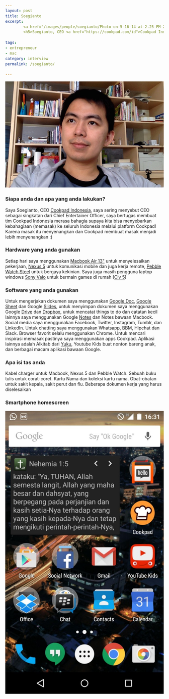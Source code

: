 ```yaml
---
layout: post
title: Soegianto
excerpt:
        <a href="/images/people/soegianto/Photo-on-5-16-14-at-2.25-PM-2.jpg"><img src="/images/people/soegianto/Photo-on-5-16-14-at-2.25-PM-2.jpg" alt="Soegianto Cookpad Indonesia"  /></a>
        <h5>Soegianto, CEO <a href="https://cookpad.com/id">Cookpad Indonesia</a></h5>

tags:
- entrepreneur
- mac
category: interview
permalink: /soegianto/

---
```


![Soegianto Cookpad Indonesia](/images/people/soegianto/Photo-on-5-16-14-at-2.25-PM-2.jpg)


### Siapa anda dan apa yang anda lakukan?
Saya Soegianto, CEO [Cookpad Indonesia](https://cookpad.com/id), saya sering menyebut CEO sebagai singkatan dari Chief Entertainer Officer, saya bertugas membuat tim Cookpad Indonesia merasa bahagia supaya kita bisa menyebarkan kebahagiaan (memasak) ke seluruh Indonesia melalui platform Cookpad! Karena masak itu menyenangkan dan Cookpad membuat masak menjadi lebih menyenangkan :)

### Hardware yang anda gunakan
Setiap hari saya menggunakan [Macbook Air 13"](http://www.apple.com/macbook-air/) untuk menyelesaikan pekerjaan, [Nexus 5](https://www.google.co.id/nexus/5/) untuk komunikasi mobile dan juga kerja remote, [Pebble Watch Steel](https://getpebble.com/pebble_steel) untuk bergaya kekinian. Saya juga masih pengguna laptop windows [Sony Vaio](https://en.wikipedia.org/wiki/Vaio) untuk bermain games di rumah ([Civ 5](http://www.civilization5.com/))

### Software yang anda gunakan

Untuk mengerjakan dokumen saya menggunakan [Google Doc](https://www.google.com/docs/about/), [Google Sheet](https://www.google.com/sheets/about/) dan Google [Slides](https://www.google.com/slides/about/), untuk menyimpan dokumen saya menggunakan Google [Drive](https://www.google.com/drive/) dan [Dropbox](https://dropbox.com/), untuk mencatat things to do dan catatan kecil lainnya saya menggunakan Google [Notes](http://www.google.com/keep/) dan Notes bawaan Macbook. Social media saya menggunakan Facebook, Twitter, Instagram, Tumblr, dan LinkedIn. Untuk chatting saya menggunakan Whatsapp, BBM, Hipchat dan Slack. Browser favorit selalu menggunakan Chrome. Untuk mencari inspirasi memasak pastinya saya menggunakan apps Cookpad. Aplikasi lainnya adalah Alkitab dari [Yuku](https://play.google.com/store/apps/details?id=yuku.alkitab&hl=en), Youtube Kids buat nonton bareng anak, dan berbagai macam aplikasi bawaan Google.

### Apa isi tas anda

Kabel charger untuk Macbook, Nexus 5 dan Pebble Watch. Sebuah buku tulis untuk corat-coret. Kartu Nama dan koleksi kartu nama. Obat-obatan untuk sakit kepala, sakit perut dan flu. Beberapa dokumen kerja yang harus diselesaikan

### Smartphone homescreen
![soegi-homescreen](/images/people/soegianto/soegi-homescreen-576x1024.jpg)